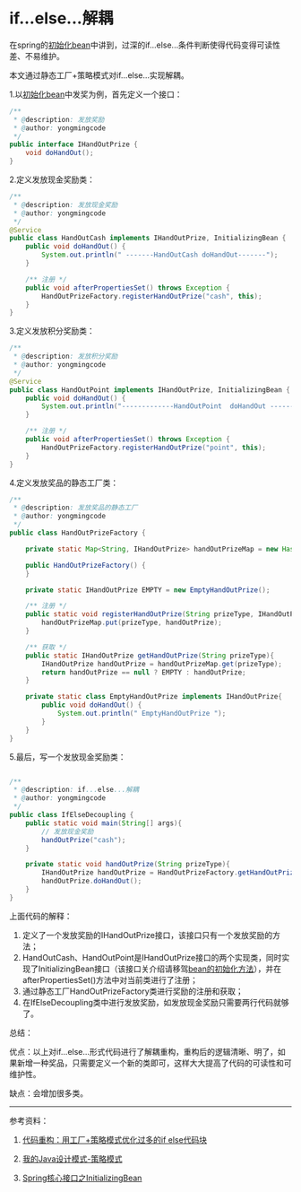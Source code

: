 # if...else...解耦

在spring的[初始化bean](/spring/bean/bean.md "初始化bean")中讲到，过深的if...else...条件判断使得代码变得可读性差、不易维护。

本文通过静态工厂+策略模式对if...else...实现解耦。

1.以[初始化bean](/spring/bean/bean.md "初始化bean")中发奖为例，首先定义一个接口：
```java
/**
 * @description: 发放奖励
 * @author: yongmingcode
 */
public interface IHandOutPrize {
    void doHandOut();
}

```

2.定义发放现金奖励类：
```java
/**
 * @description: 发放现金奖励
 * @author: yongmingcode
 */
@Service
public class HandOutCash implements IHandOutPrize, InitializingBean {
    public void doHandOut() {
        System.out.println(" -------HandOutCash doHandOut-------");
    }

    /** 注册 */
    public void afterPropertiesSet() throws Exception {
        HandOutPrizeFactory.registerHandOutPrize("cash", this);
    }
}

```

3.定义发放积分奖励类：
```java
/**
 * @description: 发放积分奖励
 * @author: yongmingcode
 */
@Service
public class HandOutPoint implements IHandOutPrize, InitializingBean {
    public void doHandOut() {
        System.out.println("-------------HandOutPoint  doHandOut -----------");
    }

    /** 注册 */
    public void afterPropertiesSet() throws Exception {
        HandOutPrizeFactory.registerHandOutPrize("point", this);
    }
}

```

4.定义发放奖品的静态工厂类：
```java
/**
 * @description: 发放奖品的静态工厂
 * @author: yongmingcode
 */
public class HandOutPrizeFactory {

    private static Map<String, IHandOutPrize> handOutPrizeMap = new HashMap<String, IHandOutPrize>();

    public HandOutPrizeFactory() {
    }

    private static IHandOutPrize EMPTY = new EmptyHandOutPrize();

    /** 注册 */
    public static void registerHandOutPrize(String prizeType, IHandOutPrize handOutPrize){
        handOutPrizeMap.put(prizeType, handOutPrize);
    }

    /** 获取 */
    public static IHandOutPrize getHandOutPrize(String prizeType){
        IHandOutPrize handOutPrize = handOutPrizeMap.get(prizeType);
        return handOutPrize == null ? EMPTY : handOutPrize;
    }

    private static class EmptyHandOutPrize implements IHandOutPrize{
        public void doHandOut() {
            System.out.println(" EmptyHandOutPrize ");
        }
    }
}

```

5.最后，写一个发放现金奖励类：
```java

/**
 * @description: if...else...解耦
 * @author: yongmingcode
 */
public class IfElseDecoupling {
    public static void main(String[] args){
        // 发放现金奖励
        handOutPrize("cash");
    }

    private static void handOutPrize(String prizeType){
        IHandOutPrize handOutPrize = HandOutPrizeFactory.getHandOutPrize(prizeType);
        handOutPrize.doHandOut();
    }
}

```
上面代码的解释：

1. 定义了一个发放奖励的IHandOutPrize接口，该接口只有一个发放奖励的方法；
2. HandOutCash、HandOutPoint是IHandOutPrize接口的两个实现类，同时实现了InitializingBean接口（该接口关介绍请移驾[bean的初始化方法](/spring/bean/bean_initialization_method.md)），并在afterPropertiesSet()方法中对当前类进行了注册；
3. 通过静态工厂HandOutPrizeFactory类进行奖励的注册和获取；
4. 在IfElseDecoupling类中进行发放奖励，如发放现金奖励只需要两行代码就够了。

总结：

优点：以上对if...else...形式代码进行了解耦重构，重构后的逻辑清晰、明了，如果新增一种奖品，只需要定义一个新的类即可，这样大大提高了代码的可读性和可维护性。

缺点：会增加很多类。

---

参考资料：

1. [代码重构：用工厂+策略模式优化过多的if else代码块](https://www.cnblogs.com/pfblog/p/7815238.html "代码重构：用工厂+策略模式优化过多的if else代码块")

2. [我的Java设计模式-策略模式](https://juejin.im/post/59facc30518825297a0e164c "我的Java设计模式-策略模式")

3. [Spring核心接口之InitializingBean](https://segmentfault.com/a/1190000012461362 "Spring核心接口之InitializingBean")
